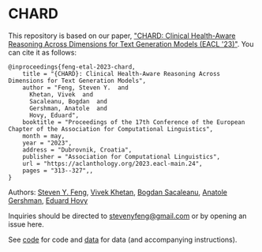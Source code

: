 # CHARD

This repository is based on our paper, ["CHARD: Clinical Health-Aware Reasoning Across Dimensions for Text Generation Models (EACL '23)"](https://aclanthology.org/2023.eacl-main.24/). You can cite it as follows:
```
@inproceedings{feng-etal-2023-chard,
    title = "{CHARD}: Clinical Health-Aware Reasoning Across Dimensions for Text Generation Models",
    author = "Feng, Steven Y.  and
      Khetan, Vivek  and
      Sacaleanu, Bogdan  and
      Gershman, Anatole  and
      Hovy, Eduard",
    booktitle = "Proceedings of the 17th Conference of the European Chapter of the Association for Computational Linguistics",
    month = may,
    year = "2023",
    address = "Dubrovnik, Croatia",
    publisher = "Association for Computational Linguistics",
    url = "https://aclanthology.org/2023.eacl-main.24",
    pages = "313--327",,
}
```
Authors: <a href="https://scholar.google.ca/citations?hl=en&user=zwiszZIAAAAJ">Steven Y. Feng</a>,
			  <a href="https://scholar.google.com/citations?user=uhWS1KIAAAAJ&hl=en">Vivek Khetan</a>,
			  <a href="https://scholar.google.com/citations?user=jo3YGZ4AAAAJ&hl=en">Bogdan Sacaleanu</a>,
			  <a href="https://scholar.google.com/citations?user=j3Ltb-8AAAAJ&hl=en">Anatole Gershman</a>,
			  <a href="https://scholar.google.com/citations?user=PUFxrroAAAAJ&hl=en">Eduard Hovy</a>

Inquiries should be directed to stevenyfeng@gmail.com or by opening an issue here.

See [code](https://github.com/styfeng/CHARD/tree/master/code) for code and [data](https://github.com/styfeng/CHARD/tree/master/data) for data (and accompanying instructions).

